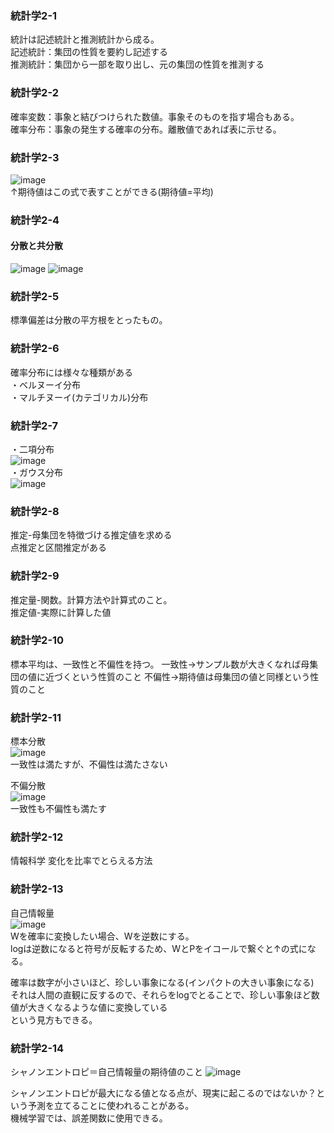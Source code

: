 ### 統計学2-1
統計は記述統計と推測統計から成る。  
記述統計：集団の性質を要約し記述する  
推測統計：集団から一部を取り出し、元の集団の性質を推測する  

### 統計学2-2
確率変数：事象と結びつけられた数値。事象そのものを指す場合もある。  
確率分布：事象の発生する確率の分布。離散値であれば表に示せる。  

### 統計学2-3
![image](https://user-images.githubusercontent.com/20613753/137914605-fe6da0d4-288f-4f03-bb60-4dcd3535860b.png)  
↑期待値はこの式で表すことができる(期待値=平均)

### 統計学2-4
#### 分散と共分散
![image](https://user-images.githubusercontent.com/20613753/137915204-ad00fa7e-bd39-43b9-98b2-4c20ff6211e2.png)
![image](https://user-images.githubusercontent.com/20613753/137915321-5aa17b3f-2677-4c06-98e3-26df2c56d312.png)

### 統計学2-5
標準偏差は分散の平方根をとったもの。

### 統計学2-6
確率分布には様々な種類がある  
・ベルヌーイ分布  
・マルチヌーイ(カテゴリカル)分布  

### 統計学2-7
・二項分布  
![image](https://user-images.githubusercontent.com/20613753/138086536-0285b236-9653-49e7-bf81-055a8a7c8e88.png)  
・ガウス分布  
![image](https://user-images.githubusercontent.com/20613753/138086837-6573f324-e7d7-473f-8e7c-00435edcd03f.png)

### 統計学2-8
推定-母集団を特徴づける推定値を求める  
点推定と区間推定がある  

### 統計学2-9
推定量-関数。計算方法や計算式のこと。  
推定値-実際に計算した値

### 統計学2-10
標本平均は、一致性と不偏性を持つ。
一致性→サンプル数が大きくなれば母集団の値に近づくという性質のこと
不偏性→期待値は母集団の値と同様という性質のこと

### 統計学2-11
標本分散  
![image](https://user-images.githubusercontent.com/20613753/138087822-90bfb152-1a62-4c16-be8b-35fd1f6fb4e0.png)  
一致性は満たすが、不偏性は満たさない

不偏分散  
![image](https://user-images.githubusercontent.com/20613753/138087988-17c949bb-fdd1-4d59-b09b-cf08227a0fdf.png)  
一致性も不偏性も満たす

### 統計学2-12
情報科学
変化を比率でとらえる方法

### 統計学2-13
自己情報量  
![image](https://user-images.githubusercontent.com/20613753/138266630-2c7c9e23-01a1-42bb-9316-a8495cbec6a1.png)  
Wを確率に変換したい場合、Wを逆数にする。  
logは逆数になると符号が反転するため、WとPをイコールで繋ぐと↑の式になる。  

確率は数字が小さいほど、珍しい事象になる(インパクトの大きい事象になる)  
それは人間の直観に反するので、それらをlogでとることで、珍しい事象ほど数値が大きくなるような値に変換している  
という見方もできる。

### 統計学2-14
シャノンエントロピ＝自己情報量の期待値のこと
![image](https://user-images.githubusercontent.com/20613753/138268013-2de85eb2-b3fe-41d0-9f96-5a0f8a8637d4.png)

シャノンエントロピが最大になる値となる点が、現実に起こるのではないか？という予測を立てることに使われることがある。  
機械学習では、誤差関数に使用できる。
